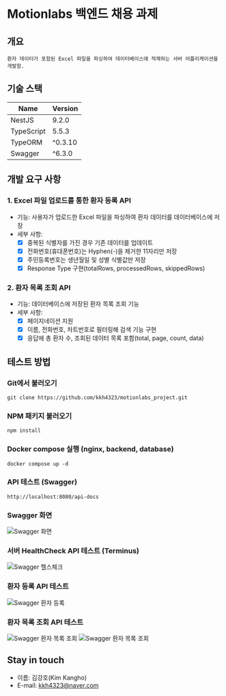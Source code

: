 # Motionlabs 백엔드 채용 과제

## 개요
```angular2html
환자 데이터가 포함된 Excel 파일을 파싱하여 데이터베이스에 적재하는 서버 어플리케이션을 개발함.
```

## 기술 스택
|Name| Version |
|----|--------|
|NestJS| 9.2.0  |
|TypeScript| 5.5.3  |
|TypeORM| ^0.3.10 |
|Swagger| ^6.3.0 |

## 개발 요구 사항

### 1. Excel 파일 업로드를 통한 환자 등록 API
- 기능: 사용자가 업로드한 Excel 파일을 파싱하여 환자 데이터를 데이터베이스에 저장
- 세부 사항:
    - [x] 중복된 식별자를 가진 경우 기존 데이터를 업데이트
    - [x] 전화번호(휴대폰번호)는 Hyphen(-)을 제거한 11자리만 저장
    - [x] 주민등록번호는 생년월일 및 성별 식별값만 저장
    - [x] Response Type 구현(totalRows, processedRows, skippedRows)

### 2. 환자 목록 조회 API
- 기능: 데이터베이스에 저장된 환자 목록 조회 기능
- 세부 사항:
    - [x] 페이지네이션 지원
    - [x] 이름, 전화번호, 차트번호로 필터링해 검색 기능 구현
    - [x] 응답에 총 환자 수, 조회된 데이터 목록 포함(total, page, count, data)

## 테스트 방법

### Git에서 불러오기
```angular2html
git clone https://github.com/kkh4323/motionlabs_project.git
```

### NPM 패키지 불러오기
```angular2html
npm install
```

### Docker compose 실행 (nginx, backend, database)
```angular2html
docker compose up -d
```

### API 테스트 (Swagger)
```angular2html
http://localhost:8080/api-docs
```

### Swagger 화면
![Swagger 화면](../motionlabs_assignment/image/motionlabs_swagger.png)

### 서버 HealthCheck API 테스트 (Terminus)
![Swagger 헬스체크](../motionlabs_assignment/image/Swagger_test_healthcheck.png)

### 환자 등록 API 테스트
![Swagger 환자 등록](../motionlabs_assignment/image/Swagger_test_post_patients.png)

### 환자 목록 조회 API 테스트
![Swagger 환자 목록 조회](../motionlabs_assignment/image/Swagger_test_get_patients_1.png)
![Swagger 환자 목록 조회](../motionlabs_assignment/image/Swagger_test_get_patients_2.png)

## Stay in touch
- 이름: 김강호(Kim Kangho)
- E-mail: kkh4323@naver.com